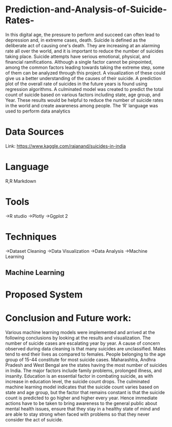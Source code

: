 # Prediction-and-Analysis-of-Suicide-Rates-

In this digital age, the pressure to perform and succeed can often lead to depression and, in extreme cases, death. Suicide is defined as the deliberate act of causing one's death. They are increasing at an alarming rate all over the world, and it is important to reduce the number of suicides taking place. Suicide attempts have serious emotional, physical, and financial ramifications. Although a single factor cannot be pinpointed, among the common factors leading towards taking the extreme step, some of them can be analyzed through this project. A visualization of these could give us a better understanding of the causes of their suicide. A prediction plot of the overall rate of suicides in the future years is found using regression algorithms. A culminated model was created to predict the total count of suicide based on various factors including state, age group, and Year. These results would be helpful to reduce the number of suicide rates in the world and create awareness among people. The ‘R’ language was used to perform data analytics

# Data Sources

Link: https://www.kaggle.com/rajanand/suicides-in-india

# Language 
R,R Markdown

# Tools
->R studio
->Plotly
->Ggplot 2

# Techniques
->Dataset Cleaning
->Data Visualization
->Data Analysis
->Machine Learning

## Machine Learning 


# Proposed System



# Conclusion and Future work:

Various machine learning models were implemented and arrived at the following conclusions by looking at the results and visualization. The number of suicide cases are escalating year by year. A cause of concern observed during data cleaning is that many suicides are unclassified. Males tend to end their lives as compared to females. People belonging to the age group of 15-44 constitute for most suicide cases. Maharashtra, Andhra Pradesh and West Bengal are the states having the most number of suicides in India. The major factors include family problems, prolonged illness, and insanity. Education is an essential factor in combating suicide, as with increase in education level, the suicide count drops. The culminated machine learning model indicates that the suicide count varies based on state and age group, but the factor that remains constant is that the suicide count is predicted to go higher and higher every year. Hence immediate actions have to be taken to bring awareness to the general public about mental health issues, ensure that they stay in a healthy state of mind and are able to stay strong when faced with problems so that they never consider the act of suicide.



